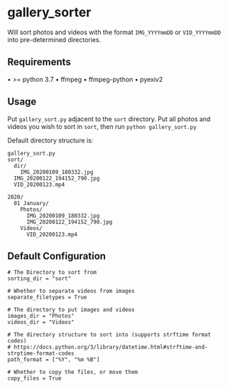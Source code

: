 # gallery_sorter

Will sort photos and videos with the format `IMG_YYYYmmDD` or `VID_YYYYmmDD` into pre-determined directories.

## Requirements
• >= python 3.7
• ffmpeg
• ffmpeg-python
• pyexiv2

## Usage

Put `gallery_sort.py` adjacent to the `sort` directory.  Put all photos and videos you wish to sort in `sort`, then run `python gallery_sort.py`

Default directory structure is:
```
gallery_sort.py
sort/
  dir/
    IMG_20200109_180332.jpg
  IMG_20200122_194152_790.jpg
  VID_20200123.mp4

2020/
  01 January/
    Photos/
      IMG_20200109_180332.jpg
      IMG_20200122_194152_790.jpg
    Videos/
      VID_20200123.mp4
```


## Default Configuration
```
# The Directory to sort from
sorting_dir = "sort"

# Whether to separate videos from images
separate_filetypes = True

# The directory to put images and videos
images_dir = "Photos"
videos_dir = "Videos"

# The directory structure to sort into (supports strftime format codes)
# https://docs.python.org/3/library/datetime.html#strftime-and-strptime-format-codes
path_format = ["%Y", "%m %B"]

# Whether to copy the files, or move them
copy_files = True
```
